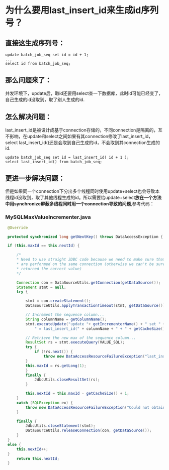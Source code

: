 
# 为什么要用last\_insert\_id来生成id序列号？

## 直接这生成序列号：

```
update batch_job_seq set id = id + 1;
...
select id from batch_job_seq;
```

## **那么问题来了：**

并发环境下，update后，取id还要用select查一下数据库，此时id可能已经变了，自己生成的id没取到，取了别人生成的id.

## **怎么解决问题：**

last\_insert\_id是被设计成基于connection存储的，不同connection是隔离的，互不影响，在update和select之间如果有其connection修改了last\_insert\_id，select last\_insert\_id\(\)还是会取到自己生成的id，不会取到其connection生成的id.

```
update batch_job_seq set id = last_insert_id( id + 1 );
select last_insert_id() from batch_job_seq;
```

## 更进一步解决问题：

但是如果同一个connection下分出多个线程同时使用update+select也会导致本线程id没取到，取了其他线程生成的id。所以需要给update+select**放在一个方法中用synchronize屏蔽多线程同时用一个connection导致的问题**,参考代码：

### MySQLMaxValueIncrementer.java

```java
 @Override

 protected synchronized long getNextKey() throws DataAccessException {

 if (this.maxId == this.nextId) {

     /*
     * Need to use straight JDBC code because we need to make sure that the insert and select
     * are performed on the same connection (otherwise we can't be sure that last_insert_id()
     * returned the correct value)
     */

     Connection con = DataSourceUtils.getConnection(getDataSource());
     Statement stmt = null;
     try {

         stmt = con.createStatement();
         DataSourceUtils.applyTransactionTimeout(stmt, getDataSource());

         // Increment the sequence column...
         String columnName = getColumnName();
         stmt.executeUpdate("update "+ getIncrementerName() + " set " + columnName +
             " = last_insert_id(" + columnName + " + " + getCacheSize() + ")");

         // Retrieve the new max of the sequence column...
         ResultSet rs = stmt.executeQuery(VALUE_SQL);
         try {
             if (!rs.next()) {
                 throw new DataAccessResourceFailureException("last_insert_id() failed after executing an update");
         }
         this.maxId = rs.getLong(1);
         }
         finally {
             JdbcUtils.closeResultSet(rs);
         }

         this.nextId = this.maxId - getCacheSize() + 1;
     }
     catch (SQLException ex) {
         throw new DataAccessResourceFailureException("Could not obtain last_insert_id()", ex);
     }

     finally {
         JdbcUtils.closeStatement(stmt);
         DataSourceUtils.releaseConnection(con, getDataSource());
     }
 }
 else {
     this.nextId++;
 }
     return this.nextId;
 }


```

